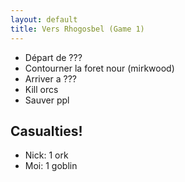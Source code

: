 ```yaml
---
layout: default
title: Vers Rhogosbel (Game 1)
---
```


- Départ de ???
- Contourner la foret nour (mirkwood)
- Arriver a ???
- Kill orcs
- Sauver ppl

## Casualties!

- Nick: 1 ork
- Moi: 1 goblin
